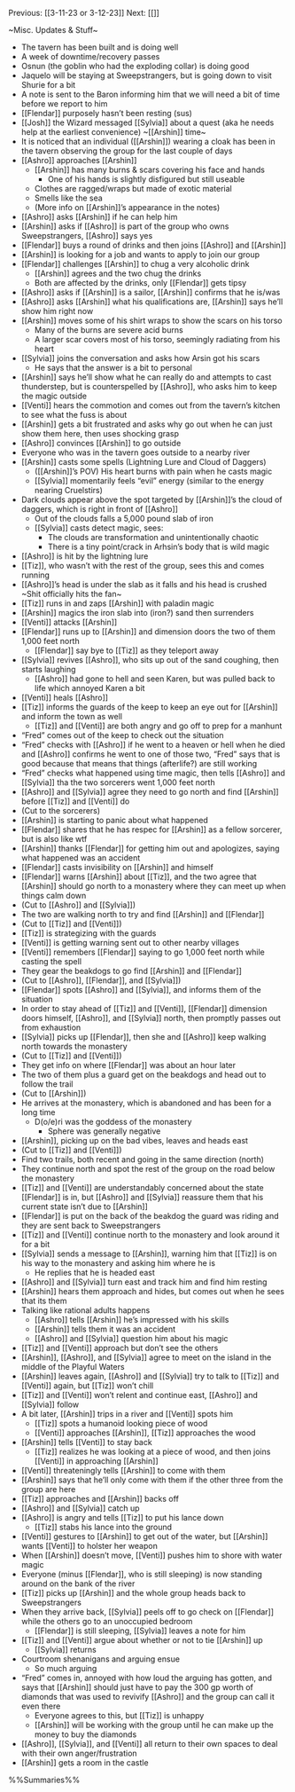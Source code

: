 Previous: [[3-11-23 or 3-12-23]]
Next: [[]]

~Misc. Updates & Stuff~
- The tavern has been built and is doing well
- A week of downtime/recovery passes
- Osnun (the goblin who had the exploding collar) is doing good
- Jaquelo will be staying at Sweepstrangers, but is going down to visit Shurie for a bit
- A note is sent to the Baron informing him that we will need a bit of time before we report to him
- [[Flendar]] purposely hasn’t been resting (sus)
- [[Josh]] the Wizard messaged [[Sylvia]] about a quest (aka he needs help at the earliest convenience)
~[[Arshin]] time~
- It is noticed that an individual ([[Arshin]]) wearing a cloak has been in the tavern observing the group for the last couple of days
- [[Ashro]] approaches [[Arshin]]
	- [[Arshin]] has many burns & scars covering his face and hands
		- One of his hands is slightly disfigured but still useable
	- Clothes are ragged/wraps but made of exotic material
	- Smells like the sea
	- (More info on [[Arshin]]’s appearance in the notes)
- [[Ashro]] asks [[Arshin]] if he can help him
- [[Arshin]] asks if [[Ashro]] is part of the group who owns Sweepstrangers, [[Ashro]] says yes
- [[Flendar]] buys a round of drinks and then joins [[Ashro]] and [[Arshin]]
- [[Arshin]] is looking for a job and wants to apply to join our group
- [[Flendar]] challenges [[Arshin]] to chug a very alcoholic drink
	- [[Arshin]] agrees and the two chug the drinks
	- Both are affected by the drinks, only [[Flendar]] gets tipsy
- [[Ashro]] asks if [[Arshin]] is a sailor, [[Arshin]] confirms that he is/was
- [[Ashro]] asks [[Arshin]] what his qualifications are, [[Arshin]] says he’ll show him right now
- [[Arshin]] moves some of his shirt wraps to show the scars on his torso
	- Many of the burns are severe acid burns
	- A larger scar covers most of his torso, seemingly radiating from his heart
- [[Sylvia]] joins the conversation and asks how Arsin got his scars
	- He says that the answer is a bit to personal
- [[Arshin]] says he’ll show what he can really do and attempts to cast thunderstep, but is counterspelled by [[Ashro]], who asks him to keep the magic outside
- [[Venti]] hears the commotion and comes out from the tavern’s kitchen to see what the fuss is about
- [[Arshin]] gets a bit frustrated and asks why go out when he can just show them here, then uses shocking grasp
- [[Ashro]] convinces [[Arshin]] to go outside
- Everyone who was in the tavern goes outside to a nearby river
- [[Arshin]] casts some spells (Lightning Lure and Cloud of Daggers)
	- ([[Arshin]]’s POV) His heart burns with pain when he casts magic
	- [[Sylvia]] momentarily feels “evil” energy (similar to the energy nearing Cruelstirs)
- Dark clouds appear above the spot targeted by [[Arshin]]’s the cloud of daggers, which is right in front of [[Ashro]]
	- Out of the clouds falls a 5,000 pound slab of iron
	- [[Sylvia]] casts detect magic, sees:
		- The clouds are transformation and unintentionally chaotic
		- There is a tiny point/crack in Arhsin’s body that is wild magic
- [[Ashro]] is hit by the lightning lure
- [[Tiz]], who wasn’t with the rest of the group, sees this and comes running
- [[Ashro]]’s head is under the slab as it falls and his head is crushed
~Shit officially hits the fan~
- [[Tiz]] runs in and zaps [[Arshin]] with paladin magic
- [[Arshin]] magics the iron slab into (iron?) sand then surrenders
- [[Venti]] attacks [[Arshin]]
- [[Flendar]] runs up to [[Arshin]] and dimension doors the two of them 1,000 feet north
	- [[Flendar]] say bye to [[Tiz]] as they teleport away
- [[Sylvia]] revives [[Ashro]], who sits up out of the sand coughing, then starts laughing
	- [[Ashro]] had gone to hell and seen Karen, but was pulled back to life which annoyed Karen a bit
- [[Venti]] heals [[Ashro]]
- [[Tiz]] informs the guards of the keep to keep an eye out for [[Arshin]] and inform the town as well
	- [[Tiz]] and [[Venti]] are both angry and go off to prep for a manhunt
- “Fred” comes out of the keep to check out the situation
- “Fred” checks with [[Ashro]] if he went to a heaven or hell when he died and [[Ashro]] confirms he went to one of those two, “Fred” says that is good because that means that things (afterlife?) are still working
- “Fred” checks what happened using time magic, then tells [[Ashro]] and [[Sylvia]] tha the two sorcerers went 1,000 feet north
- [[Ashro]] and [[Sylvia]] agree they need to go north and find [[Arshin]] before [[Tiz]] and [[Venti]] do
- (Cut to the sorcerers)
- [[Arshin]] is starting to panic about what happened  
- [[Flendar]] shares that he has respec for [[Arshin]] as a fellow sorcerer, but is also like wtf
- [[Arshin]] thanks [[Flendar]] for getting him out and apologizes, saying what happened was an accident
- [[Flendar]] casts invisibility on [[Arshin]] and himself
- [[Flendar]] warns [[Arshin]] about [[Tiz]], and the two agree that [[Arshin]] should go north to a monastery where they can meet up when things calm down
- (Cut to [[Ashro]] and [[Sylvia]])
- The two are walking north to try and find [[Arshin]] and [[Flendar]]
- (Cut to [[Tiz]] and [[Venti]])
- [[Tiz]] is strategizing with the guards
- [[Venti]] is getting warning sent out to other nearby villages
- [[Venti]] remembers [[Flendar]] saying to go 1,000 feet north while casting the spell
- They gear the beakdogs to go find [[Arshin]] and [[Flendar]]
- (Cut to [[Ashro]], [[Flendar]], and [[Sylvia]])
- [[Flendar]] spots [[Ashro]] and [[Sylvia]], and informs them of the situation
- In order to stay ahead of [[Tiz]] and [[Venti]], [[Flendar]] dimension doors himself, [[Ashro]], and [[Sylvia]] north, then promptly passes out from exhaustion
- [[Sylvia]] picks up [[Flendar]], then she and [[Ashro]] keep walking north towards the monastery
- (Cut to [[Tiz]] and [[Venti]])
- They get info on where [[Flendar]] was about an hour later
- The two of them plus a guard get on the beakdogs and head out to follow the trail
- (Cut to [[Arshin]])
- He arrives at the monastery, which is abandoned and has been for a long time
	- D(o/e)ri was the goddess of the monastery
		- Sphere was generally negative
- [[Arshin]], picking up on the bad vibes, leaves and heads east
- (Cut to [[Tiz]] and [[Venti]])
- Find two trails, both recent and going in the same direction (north)
- They continue north and spot the rest of the group on the road below the monastery
- [[Tiz]] and [[Venti]] are understandably concerned about the state [[Flendar]] is in, but [[Ashro]] and [[Sylvia]] reassure them that his current state isn’t due to [[Arshin]]
- [[Flendar]] is put on the back of the beakdog the guard was riding and they are sent back to Sweepstrangers
- [[Tiz]] and [[Venti]] continue north to the monastery and look around it for a bit
- [[Sylvia]] sends a message to [[Arshin]], warning him that [[Tiz]] is on his way to the monastery and asking him where he is
	- He replies that he is headed east
- [[Ashro]] and [[Sylvia]] turn east and track him and find him resting
- [[Arshin]] hears them approach and hides, but comes out when he sees that its them
- Talking like rational adults happens
	- [[Ashro]] tells [[Arshin]] he’s impressed with his skills
	- [[Arshin]] tells them it was an accident
	- [[Ashro]] and [[Sylvia]] question him about his magic
- [[Tiz]] and [[Venti]] approach but don’t see the others
- [[Arshin]], [[Ashro]], and [[Sylvia]] agree to meet on the island in the middle of the Playful Waters
- [[Arshin]] leaves again, [[Ashro]] and [[Sylvia]] try to talk to [[Tiz]] and [[Venti]] again, but [[Tiz]] won’t chill
- [[Tiz]] and [[Venti]] won’t relent and continue east, [[Ashro]] and [[Sylvia]] follow
- A bit later, [[Arshin]] trips in a river and [[Venti]] spots him
	- [[Tiz]] spots a humanoid looking piece of wood
	- [[Venti]] approaches [[Arshin]], [[Tiz]] approaches the wood
- [[Arshin]] tells [[Venti]] to stay back
	- [[Tiz]] realizes he was looking at a piece of wood, and then joins [[Venti]] in approaching [[Arshin]]
- [[Venti]] threateningly tells [[Arshin]] to come with them
- [[Arshin]] says that he’ll only come with them if the other three from the group are here
- [[Tiz]] approaches and [[Arshin]] backs off
- [[Ashro]] and [[Sylvia]] catch up
- [[Ashro]] is angry and tells [[Tiz]] to put his lance down
	- [[Tiz]] stabs his lance into the ground
- [[Venti]] gestures to [[Arshin]] to get out of the water, but [[Arshin]] wants [[Venti]] to holster her weapon
- When [[Arshin]] doesn’t move, [[Venti]] pushes him to shore with water magic
- Everyone (minus [[Flendar]], who is still sleeping) is now standing around on the bank of the river
- [[Tiz]] picks up [[Arshin]] and the whole group heads back to Sweepstrangers
- When they arrive back, [[Sylvia]] peels off to go check on [[Flendar]] while the others go to an unoccupied bedroom
	- [[Flendar]] is still sleeping, [[Sylvia]] leaves a note for him
- [[Tiz]] and [[Venti]] argue about whether or not to tie [[Arshin]] up
	- [[Sylvia]] returns
- Courtroom shenanigans and arguing ensue
	- So much arguing
- “Fred” comes in, annoyed with how loud the arguing has gotten, and says that [[Arshin]] should just have to pay the 300 gp worth of diamonds that was used to revivify [[Ashro]] and the group can call it even there
	- Everyone agrees to this, but [[Tiz]] is unhappy
	- [[Arshin]] will be working with the group until he can make up the money to buy the diamonds
- [[Ashro]], [[Sylvia]], and [[Venti]] all return to their own spaces to deal with their own anger/frustration
- [[Arshin]] gets a room in the castle

%%Summaries%%